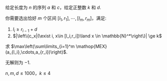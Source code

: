 给定长度为 $n$ 的序列 $a$ 和 $c$，给定正整数 $k$ 和 $d$.

你需要选出恰好 $m$ 个区间 $[l_1,r_1],\cdots,[l_m,r_m]$，满足:

1. $l_i\ge r_{i-1}+d$
2. $|\left\{c_x|(\exist i, x\in [l_i,r_i])\land x \in \mathbb{N}^*\right\}| \ge k$

求 $\max\left(\sum\limits_{i=1}^m \mathop{MEX}(a_{l_i},\cdots,a_{r_i})\right)$.

无解则为 $-1$.

$n, m, d \le 1000$，$k \le 4$

